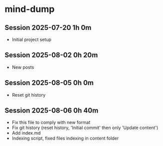 # mind-dump

## Session 2025-07-20 1h 0m

- Initial project setup

## Session 2025-08-02 0h 20m

- New posts

## Session 2025-08-05 0h 0m

- Reset git history

## Session 2025-08-06 0h 40m

- Fix this file to comply with new format
- Fix git history (reset history, 'Initial commit' then only 'Update content')
- Add index.md
- Indexing script, fixed files indexing in content folder
